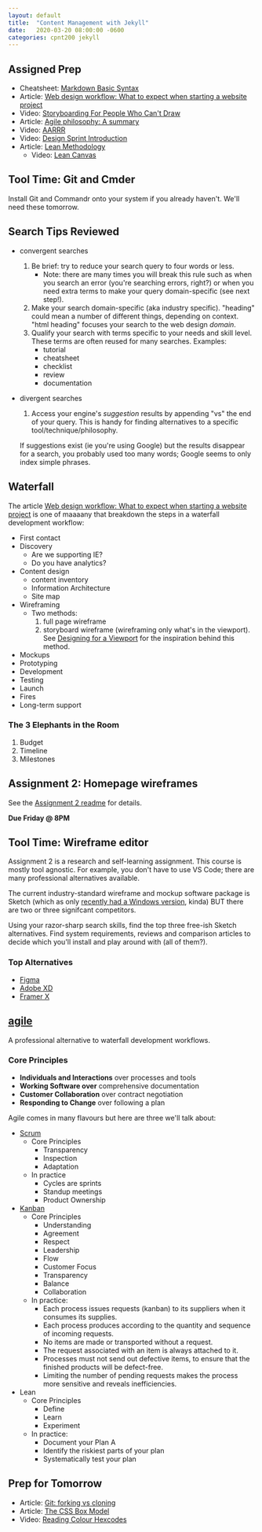 ```yaml
---
layout: default
title:  "Content Management with Jekyll"
date:   2020-03-20 08:00:00 -0600
categories: cpnt200 jekyll
---
```


## Assigned Prep
- Cheatsheet: [Markdown Basic Syntax](https://www.markdownguide.org/basic-syntax/)
- Article: [Web design workflow: What to expect when starting a website project](https://blog.tbhcreative.com/2015/12/what-to-expect-website-design-workflow.html)
- Video: [Storyboarding For People Who Can't Draw](https://youtu.be/ux_Em1lVsjI)
- Article: [Agile philosophy: A summary](https://development.robinwinslow.uk/2014/01/10/agile-philosophy/)
- Video: [AARRR](https://www.youtube.com/watch?v=CcDpxG_Wz-k)
- Video: [Design Sprint Introduction](https://youtu.be/Z8MOwcqZuuU)
- Article: [Lean Methodology](http://theleanstartup.com/principles)
  - Video: [Lean Canvas](https://youtu.be/7o8uYdUaFR4)

## Tool Time: Git and Cmder
Install Git and Commandr onto your system if you already haven't. We'll need these tomorrow.

## Search Tips Reviewed
- convergent searches
    1. Be brief: try to reduce your search query to four words or less.
        - Note: there are many times you will break this rule such as when you search an error (you're searching errors, right?) or when you need extra terms to make your query domain-specific (see next step!).
    2. Make your search domain-specific (aka industry specific). "heading" could mean a number of different things, depending on context. "html heading" focuses your search to the web design *domain*.
    3. Qualify your search with terms specific to your needs and skill level. These terms are often reused for many searches. Examples:
        - tutorial
        - cheatsheet
        - checklist
        - review
        - documentation
- divergent searches
    1. Access your engine's *suggestion* results by appending "vs" the end of your query. This is handy for finding alternatives to a specific tool/technique/philosophy.

    If suggestions exist (ie you're using Google) but the results disappear for a search, you probably used too many words; Google seems to only index simple phrases.

## Waterfall
The article [Web design workflow: What to expect when starting a website project](https://blog.tbhcreative.com/2015/12/what-to-expect-website-design-workflow.html) is one of maaaany that breakdown the steps in a waterfall development workflow:
- First contact
- Discovery
  - Are we supporting IE?
  - Do you have analytics?
- Content design
  - content inventory
  - Information Architecture
  - Site map
- Wireframing
  - Two methods:
      1. full page wireframe
      2. storyboard wireframe (wireframing only what's in the viewport). See [Designing for a Viewport](https://www.youtube.com/watch?v=QY3lTBZnJmE) for the inspiration behind this method.
- Mockups
- Prototyping
- Development
- Testing
- Launch
- Fires
- Long-term support

### The 3 Elephants in the Room
1. Budget
2. Timeline
3. Milestones

## Assignment 2: Homepage wireframes
See the [Assignment 2 readme](../../assignments/assignment-2/README.md) for details.

**Due Friday @ 8PM**

## Tool Time: Wireframe editor
Assignment 2 is a research and self-learning assignment. This course is mostly tool agnostic. For example, you don't have to use VS Code; there are many professional alternatives available.

The current industry-standard wireframe and mockup software package is Sketch (which as only [recently had a Windows version](https://uxplanet.org/the-long-awaited-sketch-for-windows-comes-from-an-indie-team-2fc94309399c), kinda) BUT there are two or three signifcant competitors. 

Using your razor-sharp search skills, find the top three free-ish Sketch alternatives. Find system requirements, reviews and comparison articles to decide which you'll install and play around with (all of them?).

### Top Alternatives
- [Figma](https://www.figma.com/)
- [Adobe XD](https://www.adobe.com/ca/products/xd.html)
- [Framer X](https://www.framer.com/)

## [agile](https://en.wikipedia.org/wiki/Agile_software_development)
A professional alternative to waterfall development workflows. 

### Core Principles
- **Individuals and Interactions** over processes and tools
- **Working Software over** comprehensive documentation
- **Customer Collaboration** over contract negotiation
- **Responding to Change** over following a plan

Agile comes in many flavours but here are three we'll talk about:
- [Scrum](https://www.scrum.org/)
  - Core Principles
    - Transparency
    - Inspection
    - Adaptation
  - In practice
    - Cycles are sprints
    - Standup meetings
    - Product Ownership
- [Kanban](https://en.wikipedia.org/wiki/Kanban)
  - Core Principles
    - Understanding
    - Agreement
    - Respect
    - Leadership
    - Flow
    - Customer Focus
    - Transparency
    - Balance
    - Collaboration
  - In practice:
    - Each process issues requests (kanban) to its suppliers when it consumes its supplies.
    - Each process produces according to the quantity and sequence of incoming requests.
    - No items are made or transported without a request.
    - The request associated with an item is always attached to it.
    - Processes must not send out defective items, to ensure that the finished products will be defect-free.
    - Limiting the number of pending requests makes the process more sensitive and reveals inefficiencies.
- Lean
  - Core Principles
    - Define
    - Learn
    - Experiment
  - In practice:
    - Document your Plan A
    - Identify the riskiest parts of your plan
    - Systematically test your plan

## Prep for Tomorrow
- Article: [Git: forking vs cloning](http://bryanpendleton.blogspot.com/2014/07/git-clone-vs-fork.html)
- Article: [The CSS Box Model](https://developer.mozilla.org/en-US/docs/Learn/CSS/Building_blocks/The_box_model)
- Video: [Reading Colour Hexcodes](https://www.youtube.com/watch?v=eqZqx6lRPe0)
